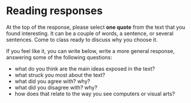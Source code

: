 # Reading responses

At the top of the response, please select **one quote** from the text that you found interesting. It can be a couple of words, a sentence, or several sentences. Come to class ready to discuss why you choose it.


If you feel like it, you can write below, write a more general response, answering some of the following questions:

- what do you think are the main ideas exposed in the text?
- what struck you most about the text?
- what did you agree with? why?
- what did you disagree with? why?
- how does that relate to the way you see computers or visual arts?

